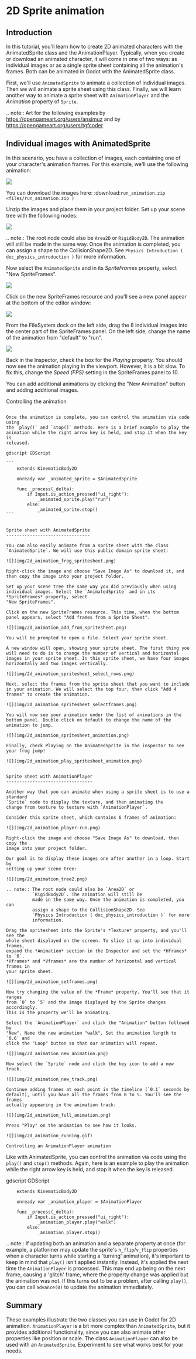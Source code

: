

2D Sprite animation
===================

Introduction
------------

In this tutorial, you'll learn how to create 2D animated
characters with the AnimatedSprite class and the AnimationPlayer. Typically, when you create or download an animated character, it
will come in one of two ways: as individual images or as a single sprite sheet
containing all the animation's frames. Both can be animated in Godot with the AnimatedSprite class.

First, we'll use `AnimatedSprite` to
animate a collection of individual images. Then we will animate a sprite sheet using this class. Finally, we will learn another way to animate a sprite sheet
with `AnimationPlayer` and the *Animation*
property of `Sprite`.

.. note:: Art for the following examples by https://opengameart.org/users/ansimuz and by
                                           https://opengameart.org/users/tgfcoder

Individual images with AnimatedSprite
-------------------------------------

In this scenario, you have a collection of images, each containing one of your
character's animation frames. For this example, we'll use the following
animation:

![](img/2d_animation_run_preview.gif)

You can download the images here:
:download:`run_animation.zip <files/run_animation.zip )`

Unzip the images and place them in your project folder. Set up your scene tree
with the following nodes:

![](img/2d_animation_tree1.png)

.. note:: The root node could also be `Area2D` or
          `RigidBody2D`. The animation will still be
          made in the same way. Once the animation is completed, you can
          assign a shape to the CollisionShape2D. See
          `Physics Introduction ( doc_physics_introduction )` for more
          information.

Now select the `AnimatedSprite` and in its *SpriteFrames* property, select
"New SpriteFrames".

![](img/2d_animation_new_spriteframes.png)

Click on the new SpriteFrames resource and you'll see a new panel appear at the
bottom of the editor window:

![](img/2d_animation_spriteframes.png)

From the FileSystem dock on the left side, drag the 8 individual images into
the center part of the SpriteFrames panel. On the left side, change the name
of the animation from "default" to "run".

![](img/2d_animation_spriteframes_done.png)

Back in the Inspector, check the box for the *Playing* property. You should
now see the animation playing in the viewport. However, it is a bit slow. To
fix this, change the *Speed (FPS)* setting in the SpriteFrames panel to 10.

You can add additional animations by clicking the "New Animation" button and
adding additional images.

Controlling the animation
~~~~~~~~~~~~~~~~~~~~~~~~~

Once the animation is complete, you can control the animation via code using
the `play()` and `stop()` methods. Here is a brief example to play the
animation while the right arrow key is held, and stop it when the key is
released.

gdscript GDScript

```
    extends KinematicBody2D

    onready var _animated_sprite = $AnimatedSprite

    func _process(_delta):
        if Input.is_action_pressed("ui_right"):
            _animated_sprite.play("run")
        else:
            _animated_sprite.stop()
```


Sprite sheet with AnimatedSprite
--------------------------------

You can also easily animate from a sprite sheet with the class `AnimatedSprite`. We will use this public domain sprite sheet:

![](img/2d_animation_frog_spritesheet.png)

Right-click the image and choose "Save Image As" to download it, and then copy the image into your project folder.

Set up your scene tree the same way you did previously when using individual images. Select the `AnimatedSprite` and in its *SpriteFrames* property, select
"New SpriteFrames".

Click on the new SpriteFrames resource. This time, when the bottom panel appears, select "Add frames from a Sprite Sheet".

![](img/2d_animation_add_from_spritesheet.png)

You will be prompted to open a file. Select your sprite sheet.

A new window will open, showing your sprite sheet. The first thing you will need to do is to change the number of vertical and horizontal images in your sprite sheet. In this sprite sheet, we have four images horizontally and two images vertically.

![](img/2d_animation_spritesheet_select_rows.png)

Next, select the frames from the sprite sheet that you want to include in your animation. We will select the top four, then click "Add 4 frames" to create the animation.

![](img/2d_animation_spritesheet_selectframes.png)

You will now see your animation under the list of animations in the bottom panel. Double click on default to change the name of the animation to jump.

![](img/2d_animation_spritesheet_animation.png)

Finally, check Playing on the AnimatedSprite in the inspector to see your frog jump!

![](img/2d_animation_play_spritesheet_animation.png)


Sprite sheet with AnimationPlayer
---------------------------------

Another way that you can animate when using a sprite sheet is to use a standard
`Sprite` node to display the texture, and then animating the
change from texture to texture with `AnimationPlayer`.

Consider this sprite sheet, which contains 6 frames of animation:

![](img/2d_animation_player-run.png)

Right-click the image and choose "Save Image As" to download, then copy the
image into your project folder.

Our goal is to display these images one after another in a loop. Start by
setting up your scene tree:

![](img/2d_animation_tree2.png)

.. note:: The root node could also be `Area2D` or
          `RigidBody2D`. The animation will still be
          made in the same way. Once the animation is completed, you can
          assign a shape to the CollisionShape2D. See
          `Physics Introduction ( doc_physics_introduction )` for more
          information.

Drag the spritesheet into the Sprite's *Texture* property, and you'll see the
whole sheet displayed on the screen. To slice it up into individual frames,
expand the *Animation* section in the Inspector and set the *Hframes* to `6`.
*Hframes* and *Vframes* are the number of horizontal and vertical frames in
your sprite sheet.

![](img/2d_animation_setframes.png)

Now try changing the value of the *Frame* property. You'll see that it ranges
from `0` to `5` and the image displayed by the Sprite changes accordingly.
This is the property we'll be animating.

Select the `AnimationPlayer` and click the "Animation" button followed by
"New". Name the new animation "walk". Set the animation length to `0.6` and
click the "Loop" button so that our animation will repeat.

![](img/2d_animation_new_animation.png)

Now select the `Sprite` node and click the key icon to add a new track.

![](img/2d_animation_new_track.png)

Continue adding frames at each point in the timeline (`0.1` seconds by
default), until you have all the frames from 0 to 5. You'll see the frames
actually appearing in the animation track:

![](img/2d_animation_full_animation.png)

Press "Play" on the animation to see how it looks.

![](img/2d_animation_running.gif)

Controlling an AnimationPlayer animation
~~~~~~~~~~~~~~~~~~~~~~~~~~~~~~~~~~~~~~~~

Like with AnimatedSprite, you can control the animation via code using
the `play()` and `stop()` methods. Again, here is an example to play the
animation while the right arrow key is held, and stop it when the key is
released.

gdscript GDScript

```
    extends KinematicBody2D

    onready var _animation_player = $AnimationPlayer

    func _process(_delta):
        if Input.is_action_pressed("ui_right"):
            _animation_player.play("walk")
        else:
            _animation_player.stop()
```

.. note:: If updating both an animation and a separate property at once
          (for example, a platformer may update the sprite's `h_flip`/`v_flip`
          properties when a character turns while starting a 'turning' animation),
          it's important to keep in mind that `play()` isn't applied instantly.
          Instead, it's applied the next time the `AnimationPlayer` is processed.
          This may end up being on the next frame, causing a 'glitch' frame,
          where the property change was applied but the animation was not.
          If this turns out to be a problem, after calling `play()`, you can call `advance(0)`
          to update the animation immediately.

Summary
-------

These examples illustrate the two classes you can use in Godot for
2D animation. `AnimationPlayer` is
a bit more complex than `AnimatedSprite`, but it provides additional functionality, since you can also
animate other properties like position or scale. The class `AnimationPlayer` can also be used with an `AnimatedSprite`. Experiment to see what works best for your needs.
